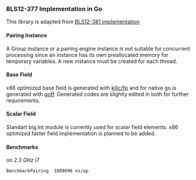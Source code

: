 ### BLS12-377 Implementation in Go

This library is adapted from [BLS12-381 implementation](https://github.com/kilic/bls12-381)

#### Pairing Instance

A Group instance or a pairing engine instance _is not_ suitable for concurrent processing since an instance has its own preallocated memory for temporary variables. A new instance must be created for each thread.

#### Base Field

x86 optimized base field is generated with [kilic/fp](https://github.com/kilic/fp) and for native go is generated with [goff](https://github.com/ConsenSys/goff). Generated codes are slightly edited in both for further requirements.

#### Scalar Field

Standart big.Int module is currently used for scalar field elements. x86 optimized faster field implementation is planned to be added.

#### Benchmarks

on _2.3 GHz i7_

```
BenchmarkPairing  1089696 ns/op
```

